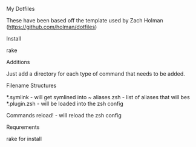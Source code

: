 My Dotfiles

These have been based off the template used by Zach Holman (https://github.com/holman/dotfiles)

Install

rake 

Additions

Just add a directory for each type of command that needs to be added.

Filename Structures

*.symlink - will get symlined into ~
aliases.zsh - list of aliases that will bes
*.plugin.zsh - will be loaded into the zsh config

Commands
reload! - will reload the zsh config

Requrements

rake for install
